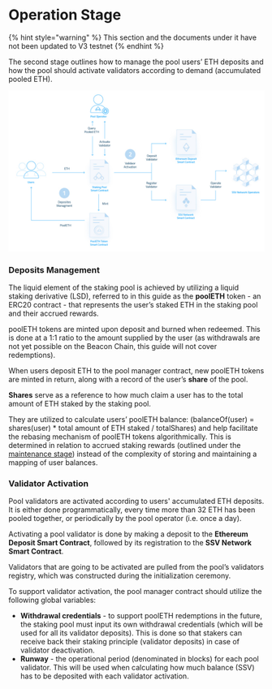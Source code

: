 # Operation Stage

{% hint style="warning" %}
This section and the documents under it have not been updated to V3 testnet
{% endhint %}

The second stage outlines how to manage the pool users’  ETH deposits and how the pool should activate validators according to demand (accumulated pooled ETH).

![](<../../../.gitbook/assets/image (12).png>)

### Deposits Management

The liquid element of the staking pool is achieved by utilizing a liquid staking derivative (LSD), referred to in this guide as the **poolETH** token - an ERC20 contract - that represents the user’s staked ETH in the staking pool and their accrued rewards.

poolETH tokens are minted upon deposit and burned when redeemed. This is done at a 1:1 ratio to the amount supplied by the user (as withdrawals are not yet possible on the Beacon Chain, this guide will not cover redemptions).

When users deposit ETH to the pool manager contract, new poolETH tokens are minted in return, along with a record of the user’s **share** of the pool.

**Shares** serve as a reference to how much claim a user has to the total amount of ETH staked by the staking pool.

They are utilized to calculate users’ poolETH balance: (balanceOf(user) = shares(user) \* total amount of ETH staked / totalShares) and help facilitate the rebasing mechanism of poolETH tokens algorithmically. This is determined in relation to accrued staking rewards (outlined under the [maintenance stage](maintenance-stage.md)) instead of the complexity of storing and maintaining a mapping of user balances.

### Validator Activation

Pool validators are activated according to users' accumulated ETH deposits. It is either done programmatically, every time more than 32 ETH has been pooled together, or periodically by the pool operator (i.e. once a day).

Activating a pool validator is done by making a deposit to the **Ethereum Deposit Smart Contract**, followed by its registration to the **SSV Network Smart Contract**.

Validators that are going to be activated are pulled from the pool’s validators registry, which was constructed during the initialization ceremony.

To support validator activation, the pool manager contract should utilize the following global variables:

* **Withdrawal credentials** - to support poolETH redemptions in the future, the staking pool must input its own withdrawal credentials (which will be used for all its validator deposits). This is done so that stakers can receive back their staking principle (validator deposits) in case of validator deactivation.
* **Runway** - the operational period (denominated in blocks) for each pool validator. This will be used when calculating how much balance (SSV) has to be deposited with each validator activation.
